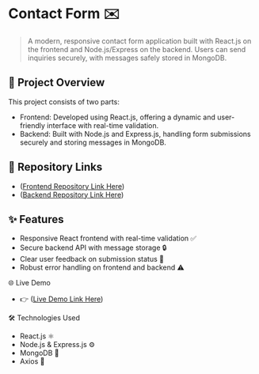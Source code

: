 # Contact Form ✉️
> A modern, responsive contact form application built with React.js on the frontend and Node.js/Express on the backend. Users can send inquiries securely, with messages safely stored in MongoDB.


## 🚀 Project Overview
This project consists of two parts:
  - Frontend: Developed using React.js, offering a dynamic and user-friendly interface with real-time validation.
  - Backend: Built with Node.js and Express.js, handling form submissions securely and storing messages in MongoDB.


## 🔗 Repository Links
- ([Frontend Repository Link Here](https://github.com/Rima0000/Contact-Form-Frontend))
- ([Backend Repository Link Here](https://github.com/Rima0000/Contact-Form-Backend))


## ✨ Features
- Responsive React frontend with real-time validation ✅
- Secure backend API with message storage 🔒
- Clear user feedback on submission status 📨
- Robust error handling on frontend and backend ⚠️


🌐 Live Demo
- 👉 ([Live Demo Link Here](https://contact-form-frontend-5xx6.onrender.com/))

🛠️ Technologies Used
- React.js ⚛️
- Node.js & Express.js ⚙️
- MongoDB 🍃
- Axios 📡


